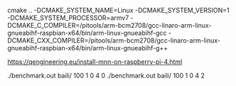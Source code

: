 


 cmake .. -DCMAKE_SYSTEM_NAME=Linux -DCMAKE_SYSTEM_VERSION=1 -DCMAKE_SYSTEM_PROCESSOR=armv7 -DCMAKE_C_COMPILER=/pitools/arm-bcm2708/gcc-linaro-arm-linux-gnueabihf-raspbian-x64/bin/arm-linux-gnueabihf-gcc -DCMAKE_CXX_COMPILER=/pitools/arm-bcm2708/gcc-linaro-arm-linux-gnueabihf-raspbian-x64/bin/arm-linux-gnueabihf-g++


https://qengineering.eu/install-mnn-on-raspberry-pi-4.html

./benchmark.out baili/ 100 1 0 4 0
./benchmark.out baili/ 100 1 0 4 2